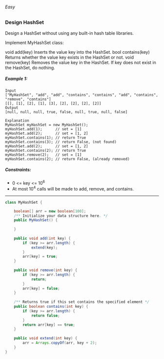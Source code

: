 ###### Easy

### Design HashSet

Design a HashSet without using any built-in hash table libraries.

Implement MyHashSet class:

void add(key) Inserts the value key into the HashSet.
bool contains(key) Returns whether the value key exists in the HashSet or not.
void remove(key) Removes the value key in the HashSet. If key does not exist in the HashSet, do nothing.
 

##### Example 1:
```
Input
["MyHashSet", "add", "add", "contains", "contains", "add", "contains", "remove", "contains"]
[[], [1], [2], [1], [3], [2], [2], [2], [2]]
Output
[null, null, null, true, false, null, true, null, false]

Explanation
MyHashSet myHashSet = new MyHashSet();
myHashSet.add(1);      // set = [1]
myHashSet.add(2);      // set = [1, 2]
myHashSet.contains(1); // return True
myHashSet.contains(3); // return False, (not found)
myHashSet.add(2);      // set = [1, 2]
myHashSet.contains(2); // return True
myHashSet.remove(2);   // set = [1]
myHashSet.contains(2); // return False, (already removed)
```

##### Constraints:

- 0 <= key <= 10<sup>6</sup>
- At most 10<sup>4</sup> calls will be made to add, remove, and contains.

***

```java
class MyHashSet {

    boolean[] arr = new boolean[100];
    /** Initialize your data structure here. */
    public MyHashSet() {
        
    }
    
    public void add(int key) {
        if (key >= arr.length) {
            extend(key);
        }
        arr[key] = true;
    }
    
    public void remove(int key) {
        if (key >= arr.length) {
            return;
        }
        arr[key] = false;
    }
    
    /** Returns true if this set contains the specified element */
    public boolean contains(int key) {
        if (key >= arr.length) {
            return false;
        }
        return arr[key] == true;
    }
    
    public void extend(int key) {
        arr = Arrays.copyOf(arr, key + 2);
    }
}
```

